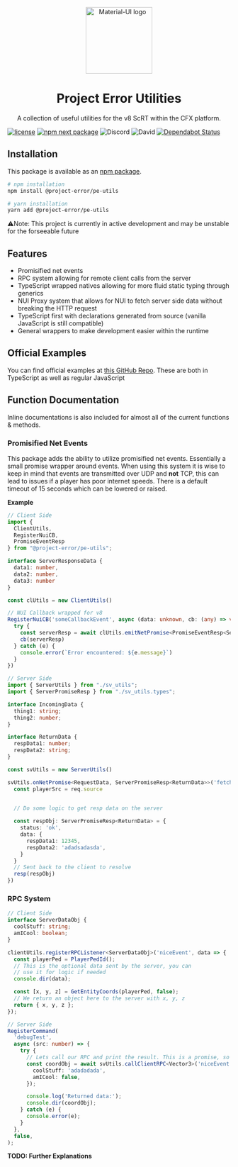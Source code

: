 <p align="center">
  <a href="https://projecterror.dev/" rel="noopener" target="_blank"><img width="150" src="https://i.tasoagc.dev/c1pD" alt="Material-UI logo"></a></p>
</p>


<h1 align="center">Project Error Utilities</h1>
<div align="center">
A collection of useful utilities for the v8 ScRT within the CFX platform.
</div>

[![license](https://img.shields.io/badge/license-MIT-blue.svg)](https://github.com/project-error/pe-utils/master/LICENSE)
[![npm next package](https://img.shields.io/npm/v/@project-error/pe-utils/latest.svg)](https://www.npmjs.com/package/@material-ui/core)
![Discord](https://img.shields.io/discord/791854454760013827?label=Our%20Discord)
![David](https://img.shields.io/david/project-error/pe-utils)
[![Dependabot Status](https://api.dependabot.com/badges/status?host=github&repo=project-error/pe-utils)](https://dependabot.com)

## Installation

This package is available as an [npm package](https://www.npmjs.com/package/@project-error/pe-utils).

```sh
# npm installation
npm install @project-error/pe-utils

# yarn installation
yarn add @project-error/pe-utils
```

⚠️Note: This project is currently in active development and may be unstable for the forseeable
future

## Features
* Promisified net events
* RPC system allowing for remote client calls from the server
* TypeScript wrapped natives allowing for more fluid static typing through generics
* NUI Proxy system that allows for NUI to fetch server side data without breaking the HTTP
request
* TypeScript first with declarations generated from source (vanilla JavaScript is still compatible)
* General wrappers to make development easier within the runtime

## Official Examples
You can find official examples at [this GitHub Repo](https://github.com/project-error/pe-utils-examples). These
are both in TypeScript as well as regular JavaScript

## Function Documentation
Inline documentations is also included for almost all of the current functions
& methods.

### Promisified Net Events
This package adds the ability to utilize promisified net events. Essentially a small promise
wrapper around events. When using this system it is wise to keep in mind that events
are transmitted over UDP and **not** TCP, this can lead to issues if a player has
poor internet speeds. There is a default timeout of 15 seconds which can be lowered or
raised.

**Example**

```ts
// Client Side
import { 
  ClientUtils, 
  RegisterNuiCB, 
  PromiseEventResp 
} from "@project-error/pe-utils";

interface ServerResponseData {
  data1: number,
  data2: number,
  data3: number
}

const clUtils = new ClientUtils()

// NUI Callback wrapped for v8
RegisterNuiCB('someCallbackEvent', async (data: unknown, cb: (any) => void) => {
  try {
    const serverResp = await clUtils.emitNetPromise<PromiseEventResp<ServerResponseData>>('fetchEvent')
    cb(serverResp)
  } catch (e) {
    console.error(`Error encountered: ${e.message}`)
  }
})
```

```ts
// Server Side
import { ServerUtils } from "./sv_utils";
import { ServerPromiseResp } from "./sv_utils.types";

interface IncomingData {
  thing1: string;
  thing2: number;
}

interface ReturnData {
  respData1: number;
  respData2: string;
}

const svUtils = new ServerUtils()

svUtils.onNetPromise<RequestData, ServerPromiseResp<ReturnData>>('fetchEvent', (req, resp) => {
  const playerSrc = req.source
  

  // Do some logic to get resp data on the server

  const respObj: ServerPromiseResp<ReturnData> = {
    status: 'ok',
    data: {
      respData1: 12345,
      respData2: 'adadsadasda',
    }
  }
  // Sent back to the client to resolve
  resp(respObj)
})
```

### RPC System
```ts
// Client Side
interface ServerDataObj {
  coolStuff: string;
  amICool: boolean;
}

clientUtils.registerRPCListener<ServerDataObj>('niceEvent', data => {
  const playerPed = PlayerPedId();
  // This is the optional data sent by the server, you can
  // use it for logic if needed
  console.dir(data);

  const [x, y, z] = GetEntityCoords(playerPed, false);
  // We return an object here to the server with x, y, z
  return { x, y, z };
});
```

```ts
// Server Side
RegisterCommand(
  'debugTest',
  async (src: number) => {
    try {
      // Lets call our RPC and print the result. This is a promise, so we must await
      const coordObj = await svUtils.callClientRPC<Vector3>('niceEvent', src, {
        coolStuff: 'adadadada',
        amICool: false,
      });

      console.log('Returned data:');
      console.dir(coordObj);
    } catch (e) {
      console.error(e);
    }
  },
  false,
);
```

**TODO: Further Explanations**




